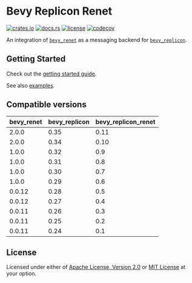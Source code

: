 # Bevy Replicon Renet

[![crates.io](https://img.shields.io/crates/v/bevy_replicon_renet)](https://crates.io/crates/bevy_replicon_renet)
[![docs.rs](https://docs.rs/bevy_replicon_renet/badge.svg)](https://docs.rs/bevy_replicon_renet)
[![license](https://img.shields.io/crates/l/bevy_replicon_renet)](#license)
[![codecov](https://codecov.io/gh/simgine/bevy_replicon_renet/graph/badge.svg?token=ZrlFB8wBpO)](https://codecov.io/gh/simgine/bevy_replicon_renet)

An integration of [`bevy_renet`](https://github.com/lucaspoffo/renet/tree/master/bevy_renet) as a messaging backend for [`bevy_replicon`](https://github.com/simgine/bevy_replicon).

## Getting Started

Check out the [getting started guide](https://docs.rs/bevy_replicon_renet).

See also [examples](examples).

## Compatible versions

| bevy_renet | bevy_replicon | bevy_replicon_renet |
| ---------- | ------------- | ------------------- |
| 2.0.0      | 0.35          | 0.11                |
| 2.0.0      | 0.34          | 0.10                |
| 1.0.0      | 0.32          | 0.9                 |
| 1.0.0      | 0.31          | 0.8                 |
| 1.0.0      | 0.30          | 0.7                 |
| 1.0.0      | 0.29          | 0.6                 |
| 0.0.12     | 0.28          | 0.5                 |
| 0.0.12     | 0.27          | 0.4                 |
| 0.0.11     | 0.26          | 0.3                 |
| 0.0.11     | 0.25          | 0.2                 |
| 0.0.11     | 0.24          | 0.1                 |

## License

Licensed under either of [Apache License, Version 2.0](LICENSE-APACHE) or [MIT License](LICENSE-MIT) at your option.
